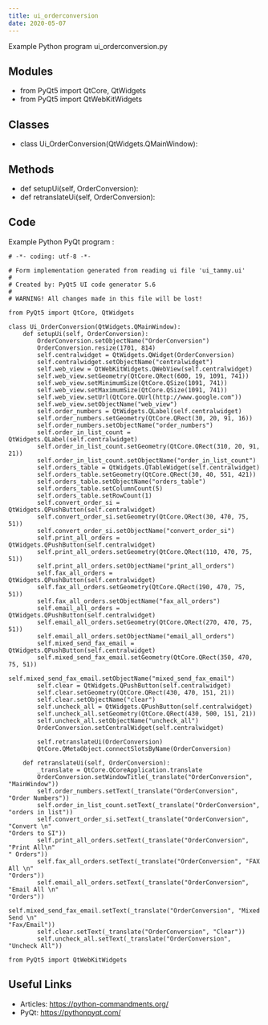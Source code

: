 ```yaml
---
title: ui_orderconversion
date: 2020-05-07
---
```

Example Python program ui_orderconversion.py

## Modules

* from PyQt5 import QtCore, QtWidgets
* from PyQt5 import QtWebKitWidgets

## Classes

* class Ui_OrderConversion(QtWidgets.QMainWindow):

## Methods

* def setupUi(self, OrderConversion):
* def retranslateUi(self, OrderConversion):

## Code

Example Python PyQt program :

    # -*- coding: utf-8 -*-
    
    # Form implementation generated from reading ui file 'ui_tammy.ui'
    #
    # Created by: PyQt5 UI code generator 5.6
    #
    # WARNING! All changes made in this file will be lost!
    
    from PyQt5 import QtCore, QtWidgets
    
    class Ui_OrderConversion(QtWidgets.QMainWindow):
        def setupUi(self, OrderConversion):
            OrderConversion.setObjectName("OrderConversion")
            OrderConversion.resize(1701, 814)
            self.centralwidget = QtWidgets.QWidget(OrderConversion)
            self.centralwidget.setObjectName("centralwidget")
            self.web_view = QtWebKitWidgets.QWebView(self.centralwidget)
            self.web_view.setGeometry(QtCore.QRect(600, 19, 1091, 741))
            self.web_view.setMinimumSize(QtCore.QSize(1091, 741))
            self.web_view.setMaximumSize(QtCore.QSize(1091, 741))
            self.web_view.setUrl(QtCore.QUrl(http://www.google.com"))
            self.web_view.setObjectName("web_view")
            self.order_numbers = QtWidgets.QLabel(self.centralwidget)
            self.order_numbers.setGeometry(QtCore.QRect(30, 20, 91, 16))
            self.order_numbers.setObjectName("order_numbers")
            self.order_in_list_count = QtWidgets.QLabel(self.centralwidget)
            self.order_in_list_count.setGeometry(QtCore.QRect(310, 20, 91, 21))
            self.order_in_list_count.setObjectName("order_in_list_count")
            self.orders_table = QtWidgets.QTableWidget(self.centralwidget)
            self.orders_table.setGeometry(QtCore.QRect(30, 40, 551, 421))
            self.orders_table.setObjectName("orders_table")
            self.orders_table.setColumnCount(5)
            self.orders_table.setRowCount(1)
            self.convert_order_si = QtWidgets.QPushButton(self.centralwidget)
            self.convert_order_si.setGeometry(QtCore.QRect(30, 470, 75, 51))
            self.convert_order_si.setObjectName("convert_order_si")
            self.print_all_orders = QtWidgets.QPushButton(self.centralwidget)
            self.print_all_orders.setGeometry(QtCore.QRect(110, 470, 75, 51))
            self.print_all_orders.setObjectName("print_all_orders")
            self.fax_all_orders = QtWidgets.QPushButton(self.centralwidget)
            self.fax_all_orders.setGeometry(QtCore.QRect(190, 470, 75, 51))
            self.fax_all_orders.setObjectName("fax_all_orders")
            self.email_all_orders = QtWidgets.QPushButton(self.centralwidget)
            self.email_all_orders.setGeometry(QtCore.QRect(270, 470, 75, 51))
            self.email_all_orders.setObjectName("email_all_orders")
            self.mixed_send_fax_email = QtWidgets.QPushButton(self.centralwidget)
            self.mixed_send_fax_email.setGeometry(QtCore.QRect(350, 470, 75, 51))
            self.mixed_send_fax_email.setObjectName("mixed_send_fax_email")
            self.clear = QtWidgets.QPushButton(self.centralwidget)
            self.clear.setGeometry(QtCore.QRect(430, 470, 151, 21))
            self.clear.setObjectName("clear")
            self.uncheck_all = QtWidgets.QPushButton(self.centralwidget)
            self.uncheck_all.setGeometry(QtCore.QRect(430, 500, 151, 21))
            self.uncheck_all.setObjectName("uncheck_all")
            OrderConversion.setCentralWidget(self.centralwidget)
    
            self.retranslateUi(OrderConversion)
            QtCore.QMetaObject.connectSlotsByName(OrderConversion)
    
        def retranslateUi(self, OrderConversion):
            _translate = QtCore.QCoreApplication.translate
            OrderConversion.setWindowTitle(_translate("OrderConversion", "MainWindow"))
            self.order_numbers.setText(_translate("OrderConversion", "Order Numbers"))
            self.order_in_list_count.setText(_translate("OrderConversion", "orders in list"))
            self.convert_order_si.setText(_translate("OrderConversion", "Convert \n"
    "Orders to SI"))
            self.print_all_orders.setText(_translate("OrderConversion", "Print All\n"
    " Orders"))
            self.fax_all_orders.setText(_translate("OrderConversion", "FAX All \n"
    "Orders"))
            self.email_all_orders.setText(_translate("OrderConversion", "Email All \n"
    "Orders"))
            self.mixed_send_fax_email.setText(_translate("OrderConversion", "Mixed Send \n"
    "Fax/Email"))
            self.clear.setText(_translate("OrderConversion", "Clear"))
            self.uncheck_all.setText(_translate("OrderConversion", "Uncheck All"))
    
    from PyQt5 import QtWebKitWidgets
    

## Useful Links

- Articles: https://python-commandments.org/
- PyQt: https://pythonpyqt.com/

